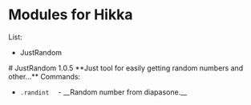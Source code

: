 # Modules for Hikka
List:
<ul>
<li>JustRandom</li>
</ul>
# JustRandom 1.0.5
**Just tool for easily getting random numbers and other...**
Commands:
<ul>
<li><code>.randint <from: int> <to: int></code>  - __Random number from diapasone.__</li>
</ul>
